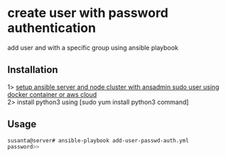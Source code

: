
# create user with password authentication
add user and with a specific group using ansible playbook
## Installation
1> [setup ansible server and node cluster with ansadmin sudo user using docker container or aws cloud](https://www.google.com)</br>
2> install python3 using [sudo yum install python3 command]

## Usage
```bash
susanta@server# ansible-playbook add-user-passwd-auth.yml
password>>
```

